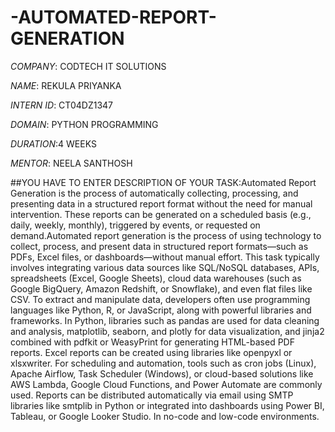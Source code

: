 # -AUTOMATED-REPORT-GENERATION

*COMPANY*: CODTECH IT SOLUTIONS

*NAME*: REKULA PRIYANKA

*INTERN ID*: CT04DZ1347

*DOMAIN*: PYTHON PROGRAMMING

*DURATION*:4 WEEKS

*MENTOR*: NEELA SANTHOSH

##YOU HAVE TO ENTER DESCRIPTION OF YOUR TASK:Automated Report Generation is the process of automatically collecting, processing, and presenting data in a structured report format without the need for manual intervention. These reports can be generated on a scheduled basis (e.g., daily, weekly, monthly), triggered by events, or requested on demand.Automated report generation is the process of using technology to collect, process, and present data in structured report formats—such as PDFs, Excel files, or dashboards—without manual effort. This task typically involves integrating various data sources like SQL/NoSQL databases, APIs, spreadsheets (Excel, Google Sheets), cloud data warehouses (such as Google BigQuery, Amazon Redshift, or Snowflake), and even flat files like CSV. To extract and manipulate data, developers often use programming languages like Python, R, or JavaScript, along with powerful libraries and frameworks. In Python, libraries such as pandas are used for data cleaning and analysis, matplotlib, seaborn, and plotly for data visualization, and jinja2 combined with pdfkit or WeasyPrint for generating HTML-based PDF reports. Excel reports can be created using libraries like openpyxl or xlsxwriter. For scheduling and automation, tools such as cron jobs (Linux), Apache Airflow, Task Scheduler (Windows), or cloud-based solutions like AWS Lambda, Google Cloud Functions, and Power Automate are commonly used. Reports can be distributed automatically via email using SMTP libraries like smtplib in Python or integrated into dashboards using Power BI, Tableau, or Google Looker Studio. In no-code and low-code environments.


